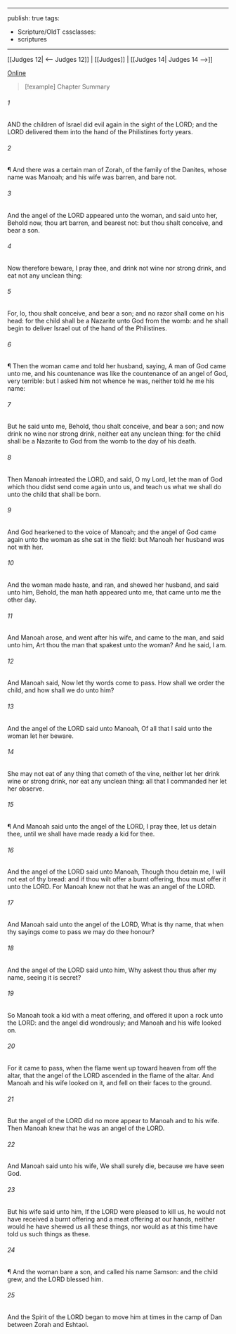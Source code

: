 

---
publish: true
tags:
  - Scripture/OldT
cssclasses:
  - scriptures
---
[[Judges 12| <-- Judges 12]] | [[Judges]] | [[Judges 14| Judges 14 -->]]

[Online](https://churchofjesuschrist.org/study/scriptures/ot/judg/13?lang=eng)

>[!example] Chapter Summary
>
###### 1
AND the children of Israel did evil again in the sight of the LORD; and the LORD delivered them into the hand of the Philistines forty years.
###### 2
¶ And there was a certain man of Zorah, of the family of the Danites, whose name was Manoah; and his wife was barren, and bare not.
###### 3
And the angel of the LORD appeared unto the woman, and said unto her, Behold now, thou art barren, and bearest not: but thou shalt conceive, and bear a son.
###### 4
Now therefore beware, I pray thee, and drink not wine nor strong drink, and eat not any unclean thing:
###### 5
For, lo, thou shalt conceive, and bear a son; and no razor shall come on his head: for the child shall be a Nazarite unto God from the womb: and he shall begin to deliver Israel out of the hand of the Philistines.
###### 6
¶ Then the woman came and told her husband, saying, A man of God came unto me, and his countenance was like the countenance of an angel of God, very terrible: but I asked him not whence he was, neither told he me his name:
###### 7
But he said unto me, Behold, thou shalt conceive, and bear a son; and now drink no wine nor strong drink, neither eat any unclean thing: for the child shall be a Nazarite to God from the womb to the day of his death.
###### 8
Then Manoah intreated the LORD, and said, O my Lord, let the man of God which thou didst send come again unto us, and teach us what we shall do unto the child that shall be born.
###### 9
And God hearkened to the voice of Manoah; and the angel of God came again unto the woman as she sat in the field: but Manoah her husband was not with her.
###### 10
And the woman made haste, and ran, and shewed her husband, and said unto him, Behold, the man hath appeared unto me, that came unto me the other day.
###### 11
And Manoah arose, and went after his wife, and came to the man, and said unto him, Art thou the man that spakest unto the woman?  And he said, I am.
###### 12
And Manoah said, Now let thy words come to pass.  How shall we order the child, and how shall we do unto him?
###### 13
And the angel of the LORD said unto Manoah, Of all that I said unto the woman let her beware.
###### 14
She may not eat of any thing that cometh of the vine, neither let her drink wine or strong drink, nor eat any unclean thing: all that I commanded her let her observe.
###### 15
¶ And Manoah said unto the angel of the LORD, I pray thee, let us detain thee, until we shall have made ready a kid for thee.
###### 16
And the angel of the LORD said unto Manoah, Though thou detain me, I will not eat of thy bread: and if thou wilt offer a burnt offering, thou must offer it unto the LORD.  For Manoah knew not that he was an angel of the LORD.
###### 17
And Manoah said unto the angel of the LORD, What is thy name, that when thy sayings come to pass we may do thee honour?
###### 18
And the angel of the LORD said unto him, Why askest thou thus after my name, seeing it is secret?
###### 19
So Manoah took a kid with a meat offering, and offered it upon a rock unto the LORD: and the angel did wondrously; and Manoah and his wife looked on.
###### 20
For it came to pass, when the flame went up toward heaven from off the altar, that the angel of the LORD ascended in the flame of the altar.  And Manoah and his wife looked on it, and fell on their faces to the ground.
###### 21
But the angel of the LORD did no more appear to Manoah and to his wife.  Then Manoah knew that he was an angel of the LORD.
###### 22
And Manoah said unto his wife, We shall surely die, because we have seen God.
###### 23
But his wife said unto him, If the LORD were pleased to kill us, he would not have received a burnt offering and a meat offering at our hands, neither would he have shewed us all these things, nor would as at this time have told us such things as these.
###### 24
¶ And the woman bare a son, and called his name Samson: and the child grew, and the LORD blessed him.
###### 25
And the Spirit of the LORD began to move him at times in the camp of Dan between Zorah and Eshtaol.



